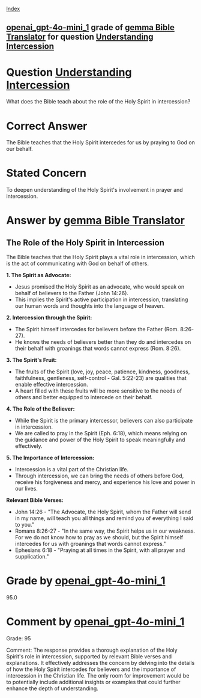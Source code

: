 
[Index](../../../../index.md)
## [openai_gpt-4o-mini_1](../../../grading_models/openai_gpt-4o-mini_1.md) grade of [gemma Bible Translator](../../../answering_models/gemma_Bible_Translator.md) for question [Understanding Intercession](../../../questions/Understanding_Intercession.md)

# Question [Understanding Intercession](../../../questions/Understanding_Intercession.md)
What does the Bible teach about the role of the Holy Spirit in intercession?

# Correct Answer
The Bible teaches that the Holy Spirit intercedes for us by praying to God on our behalf.

# Stated Concern
To deepen understanding of the Holy Spirit's involvement in prayer and intercession.

# Answer by [gemma Bible Translator](../../../answering_models/gemma_Bible_Translator.md)
## The Role of the Holy Spirit in Intercession

The Bible teaches that the Holy Spirit plays a vital role in intercession, which is the act of communicating with God on behalf of others. 

**1. The Spirit as Advocate:**

* Jesus promised the Holy Spirit as an advocate, who would speak on behalf of believers to the Father (John 14:26). 
* This implies the Spirit's active participation in intercession, translating our human words and thoughts into the language of heaven.

**2. Intercession through the Spirit:**

* The Spirit himself intercedes for believers before the Father (Rom. 8:26-27). 
* He knows the needs of believers better than they do and intercedes on their behalf with groanings that words cannot express (Rom. 8:26).

**3. The Spirit's Fruit:**

* The fruits of the Spirit (love, joy, peace, patience, kindness, goodness, faithfulness, gentleness, self-control - Gal. 5:22-23) are qualities that enable effective intercession. 
* A heart filled with these fruits will be more sensitive to the needs of others and better equipped to intercede on their behalf.

**4. The Role of the Believer:**

* While the Spirit is the primary intercessor, believers can also participate in intercession. 
* We are called to pray in the Spirit (Eph. 6:18), which means relying on the guidance and power of the Holy Spirit to speak meaningfully and effectively.

**5. The Importance of Intercession:**

* Intercession is a vital part of the Christian life. 
* Through intercession, we can bring the needs of others before God, receive his forgiveness and mercy, and experience his love and power in our lives.

**Relevant Bible Verses:**

* John 14:26 - "The Advocate, the Holy Spirit, whom the Father will send in my name, will teach you all things and remind you of everything I said to you."
* Romans 8:26-27 - "In the same way, the Spirit helps us in our weakness. For we do not know how to pray as we should, but the Spirit himself intercedes for us with groanings that words cannot express."
* Ephesians 6:18 - "Praying at all times in the Spirit, with all prayer and supplication."

# Grade by [openai_gpt-4o-mini_1](../../../grading_models/openai_gpt-4o-mini_1.md)
95.0

# Comment by [openai_gpt-4o-mini_1](../../../grading_models/openai_gpt-4o-mini_1.md)
Grade: 95

Comment: The response provides a thorough explanation of the Holy Spirit's role in intercession, supported by relevant Bible verses and explanations. It effectively addresses the concern by delving into the details of how the Holy Spirit intercedes for believers and the importance of intercession in the Christian life. The only room for improvement would be to potentially include additional insights or examples that could further enhance the depth of understanding.

